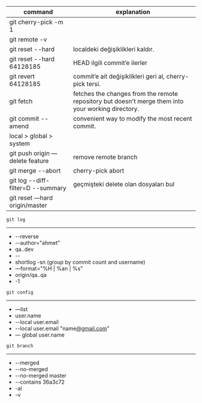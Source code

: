 | command                            | explanation                                                                                        |
|------------------------------------|----------------------------------------------------------------------------------------------------|
| git cherry-pick <commit-hash> -m 1 |                                                                                                    |
| git remote -v                      |                                                                                                    |
| git reset --hard                   | localdeki değişiklikleri kaldır.                                                                   |
| git reset --hard 64128185          | HEAD ilgili commit’e ilerler                                                                       |
| git revert 64128185                | commit’e ait değişiklikleri geri al, cherry-pick tersi.                                            |
| git fetch                          | fetches the changes from the remote repository but doesn't merge them into your working directory. |
| git commit --amend                 | convenient way to modify the most recent commit.                                                   |
| local > global > system            |                                                                                                    |
| git push origin —delete feature    | remove remote branch                                                                               |
| git merge --abort                  | cherry-pick abort                                                                                  |
| git log --diff-filter=D --summary  | geçmişteki delete olan dosyaları bul                                                               |
| git reset —hard origin/master      |                                                                                                    |


`git log`

---

- --reverse
- --author="ahmet”
- qa..dev
- -- <file-name>
- shortlog -sn (group by commit count and username)
- —format="%H | %an | %s"
- origin/qa..qa
- -1

`git config`

---

- —list
- user.name
- --local user.email
- --local user.email "name[@gmail.com](mailto:ahmetozaydn944@gmail.com)"
- — global user.name

`git branch`

---

- --merged
- --no-merged
- --no-merged master
- --contains 36a3c72
- -al
- -v